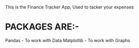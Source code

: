 This is the Finance Tracker App, Used to tacker your expenses

# PACKAGES ARE:-
Pandas - To work with Data
Matplotlib - To work with Graphs
